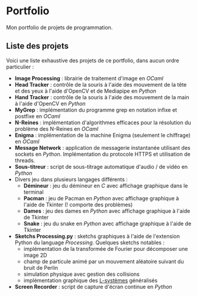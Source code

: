 # Portfolio

Mon portfolio de projets de programmation.

## Liste des projets

Voici une liste exhaustive des projets de ce portfolio, dans aucun ordre particulier :

- **Image Processing** : librairie de traitement d'image en *OCaml*
- **Head Tracker** : contrôle de la souris à l'aide des mouvement de la tête et des yeux à l'aide d'OpenCV et de Mediapipe en *Python*
- **Hand Tracker** : contrôle de la souris à l'aide des mouvement de la main à l'aide d'OpenCV en *Python*
- **MyGrep** : implémentation du programme grep en notation infixe et postfixe en *OCaml*
- **N-Reines** : implémentation d'algorithmes efficaces pour la résolution du problème des N-Reines en *OCaml*
- **Enigma** : implémentation de la machine Enigma (seulement le chiffrage) en *OCaml*
- **Message Network** : application de messagerie instantanée utilisant des sockets en *Python*. Implémentation du protocole HTTPS et utilisation de threads.
- **Sous-titreur** : script de sous-titrage automatique d'audio / de vidéo en *Python*
- Divers jeu dans plusieurs langages différents :
    - **Démineur** : jeu du démineur en *C* avec affichage graphique dans le terminal
    - **Pacman** : jeu de Pacman en *Python* avec affichage graphique à l'aide de Tkinter (! comporte des problèmes)
    - **Dames** : jeu des dames en *Python* avec affichage graphique à l'aide de Tkinter
    - **Snake** : jeu du snake en *Python* avec affichage graphique à l'aide de Tkinter
- **Sketchs Processing.py** : sketchs graphiques à l'aide de l'extension Python du language *Processing*. Quelques sketchs notables :
    - implémentation de la transformée de Fourier pour décomposer une image 2D
    - champ de particule animé par un mouvement aléatoire suivant du bruit de Perlin
    - simulation physique avec gestion des collisions
    - implémentation graphique des [L-systèmes](https://fr.wikipedia.org/wiki/L-Syst%C3%A8me) généralisés
- **Screen Recorder** : script de capture d'écran continue en *Python*
